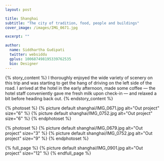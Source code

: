 ```yaml
---
layout: post

title: Shanghai
subtitle: "The city of tradition, food, people and buildings"
cover_image: /images/IMG_0671.jpg

excerpt: ""

author:
  name: Siddhartha Gudipati
  twitter: websiddu
  gplus: 100687498195339762535
  bio: Designer
---
```


{% story_content %}
I thoroughly enjoyed the wide variety of scenery on this trip and was starting to get the hang of driving on the left side of the road. I arrived at the hotel in the early afternoon, made some coffee — the hotel staff conveniently gave me fresh milk upon check-in — and relaxed a bit before heading back out.
{% endstory_content %}

{% photoset %}
  {% picture default shanghai/IMG_0671.jpg alt="Out project" size="6" %}
  {% picture default shanghai/IMG_0752.jpg alt="Out project" size="6" %}
{% endphotoset %}


{% photoset %}
  {% picture default shanghai/IMG_0679.jpg alt="Out project"  size="3" %}
  {% picture default shanghai/IMG_0752.jpg alt="Out project"  size="9" %}
{% endphotoset %}


{% full_page %}
  {% picture default shanghai/IMG_0901.jpg alt="Out project" size="12" %}
{% endfull_page %}
